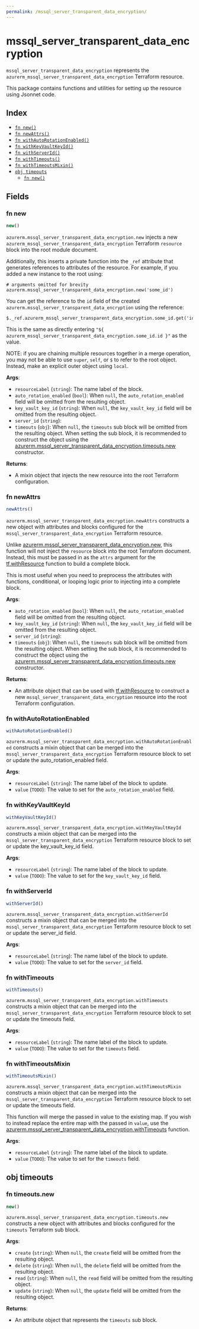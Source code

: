 ```yaml
---
permalink: /mssql_server_transparent_data_encryption/
---
```


# mssql_server_transparent_data_encryption

`mssql_server_transparent_data_encryption` represents the `azurerm_mssql_server_transparent_data_encryption` Terraform resource.



This package contains functions and utilities for setting up the resource using Jsonnet code.


## Index

* [`fn new()`](#fn-new)
* [`fn newAttrs()`](#fn-newattrs)
* [`fn withAutoRotationEnabled()`](#fn-withautorotationenabled)
* [`fn withKeyVaultKeyId()`](#fn-withkeyvaultkeyid)
* [`fn withServerId()`](#fn-withserverid)
* [`fn withTimeouts()`](#fn-withtimeouts)
* [`fn withTimeoutsMixin()`](#fn-withtimeoutsmixin)
* [`obj timeouts`](#obj-timeouts)
  * [`fn new()`](#fn-timeoutsnew)

## Fields

### fn new

```ts
new()
```


`azurerm.mssql_server_transparent_data_encryption.new` injects a new `azurerm_mssql_server_transparent_data_encryption` Terraform `resource`
block into the root module document.

Additionally, this inserts a private function into the `_ref` attribute that generates references to attributes of the
resource. For example, if you added a new instance to the root using:

    # arguments omitted for brevity
    azurerm.mssql_server_transparent_data_encryption.new('some_id')

You can get the reference to the `id` field of the created `azurerm.mssql_server_transparent_data_encryption` using the reference:

    $._ref.azurerm_mssql_server_transparent_data_encryption.some_id.get('id')

This is the same as directly entering `"${ azurerm_mssql_server_transparent_data_encryption.some_id.id }"` as the value.

NOTE: if you are chaining multiple resources together in a merge operation, you may not be able to use `super`, `self`,
or `$` to refer to the root object. Instead, make an explicit outer object using `local`.

**Args**:
  - `resourceLabel` (`string`): The name label of the block.
  - `auto_rotation_enabled` (`bool`):  When `null`, the `auto_rotation_enabled` field will be omitted from the resulting object.
  - `key_vault_key_id` (`string`):  When `null`, the `key_vault_key_id` field will be omitted from the resulting object.
  - `server_id` (`string`): 
  - `timeouts` (`obj`):  When `null`, the `timeouts` sub block will be omitted from the resulting object. When setting the sub block, it is recommended to construct the object using the [azurerm.mssql_server_transparent_data_encryption.timeouts.new](#fn-mssqlservertransparentdataencryptiontimeoutsnew) constructor.

**Returns**:
- A mixin object that injects the new resource into the root Terraform configuration.


### fn newAttrs

```ts
newAttrs()
```


`azurerm.mssql_server_transparent_data_encryption.newAttrs` constructs a new object with attributes and blocks configured for the `mssql_server_transparent_data_encryption`
Terraform resource.

Unlike [azurerm.mssql_server_transparent_data_encryption.new](#fn-mssqlservertransparentdataencryptionnew), this function will not inject the `resource`
block into the root Terraform document. Instead, this must be passed in as the `attrs` argument for the
[tf.withResource](https://github.com/tf-libsonnet/core/tree/main/docs#fn-withresource) function to build a complete block.

This is most useful when you need to preprocess the attributes with functions, conditional, or looping logic prior to
injecting into a complete block.

**Args**:
  - `auto_rotation_enabled` (`bool`):  When `null`, the `auto_rotation_enabled` field will be omitted from the resulting object.
  - `key_vault_key_id` (`string`):  When `null`, the `key_vault_key_id` field will be omitted from the resulting object.
  - `server_id` (`string`): 
  - `timeouts` (`obj`):  When `null`, the `timeouts` sub block will be omitted from the resulting object. When setting the sub block, it is recommended to construct the object using the [azurerm.mssql_server_transparent_data_encryption.timeouts.new](#fn-mssqlservertransparentdataencryptiontimeoutsnew) constructor.

**Returns**:
  - An attribute object that can be used with [tf.withResource](https://github.com/tf-libsonnet/core/tree/main/docs#fn-withresource) to construct a new `mssql_server_transparent_data_encryption` resource into the root Terraform configuration.


### fn withAutoRotationEnabled

```ts
withAutoRotationEnabled()
```

`azurerm.mssql_server_transparent_data_encryption.withAutoRotationEnabled` constructs a mixin object that can be merged into the `mssql_server_transparent_data_encryption`
Terraform resource block to set or update the auto_rotation_enabled field.



**Args**:
  - `resourceLabel` (`string`): The name label of the block to update.
  - `value` (`TODO`): The value to set for the `auto_rotation_enabled` field.


### fn withKeyVaultKeyId

```ts
withKeyVaultKeyId()
```

`azurerm.mssql_server_transparent_data_encryption.withKeyVaultKeyId` constructs a mixin object that can be merged into the `mssql_server_transparent_data_encryption`
Terraform resource block to set or update the key_vault_key_id field.



**Args**:
  - `resourceLabel` (`string`): The name label of the block to update.
  - `value` (`TODO`): The value to set for the `key_vault_key_id` field.


### fn withServerId

```ts
withServerId()
```

`azurerm.mssql_server_transparent_data_encryption.withServerId` constructs a mixin object that can be merged into the `mssql_server_transparent_data_encryption`
Terraform resource block to set or update the server_id field.



**Args**:
  - `resourceLabel` (`string`): The name label of the block to update.
  - `value` (`TODO`): The value to set for the `server_id` field.


### fn withTimeouts

```ts
withTimeouts()
```

`azurerm.mssql_server_transparent_data_encryption.withTimeouts` constructs a mixin object that can be merged into the `mssql_server_transparent_data_encryption`
Terraform resource block to set or update the timeouts field.



**Args**:
  - `resourceLabel` (`string`): The name label of the block to update.
  - `value` (`TODO`): The value to set for the `timeouts` field.


### fn withTimeoutsMixin

```ts
withTimeoutsMixin()
```

`azurerm.mssql_server_transparent_data_encryption.withTimeoutsMixin` constructs a mixin object that can be merged into the `mssql_server_transparent_data_encryption`
Terraform resource block to set or update the timeouts field.

This function will merge the passed in value to the existing map. If you wish
to instead replace the entire map with the passed in `value`, use the [azurerm.mssql_server_transparent_data_encryption.withTimeouts](TODO)
function.


**Args**:
  - `resourceLabel` (`string`): The name label of the block to update.
  - `value` (`TODO`): The value to set for the `timeouts` field.


## obj timeouts



### fn timeouts.new

```ts
new()
```


`azurerm.mssql_server_transparent_data_encryption.timeouts.new` constructs a new object with attributes and blocks configured for the `timeouts`
Terraform sub block.



**Args**:
  - `create` (`string`):  When `null`, the `create` field will be omitted from the resulting object.
  - `delete` (`string`):  When `null`, the `delete` field will be omitted from the resulting object.
  - `read` (`string`):  When `null`, the `read` field will be omitted from the resulting object.
  - `update` (`string`):  When `null`, the `update` field will be omitted from the resulting object.

**Returns**:
  - An attribute object that represents the `timeouts` sub block.
